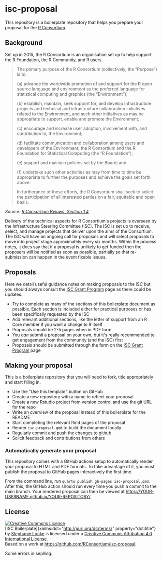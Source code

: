 # isc-proposal

This repository is a boilerplate repository that helps you prepare your proposal for the [R Consortium](https://www.r-consortium.org).

## Background

Set up in 2015, the R Consortium is an organisation set up to help support the R Foundation, the R Community, and R users.

> The primary purpose of the R Consortium (collectively, the “Purpose”) is to:
>
> (a) advance the worldwide promotion of and support for the R open source language and environment as the preferred language for statistical computing and graphics (the “Environment”);
>
> (b) establish, maintain, seek support for, and develop infrastructure projects and technical and infrastructure collaboration initiatives related to the Environment, and such other initiatives as may be appropriate to support, enable and promote the Environment;
>
> (c) encourage and increase user adoption, involvement with, and contribution to, the Environment;
>
> (d) facilitate communication and collaboration among users and developers of the Environment, the R Consortium and the R Foundation for Statistical Computing (the “R Foundation”);
>
> (e) support and maintain policies set by the Board; and
>
> (f) undertake such other activities as may from time to time be appropriate to further the purposes and achieve the goals set forth above.
>
> In furtherance of these efforts, the R Consortium shall seek to solicit the participation of all interested parties on a fair, equitable and open basis.

*Source: [R Consortium Bylaws, Section 1.4](https://r-consortium.org/rc-docs/R-Consortium-Bylaws-7-9-2024.pdf)*

Delivery of the technical aspects for R Consortium's projects is overseen by the Infrastructure Steering Committee (ISC). The ISC is set up to receive, select, and manage projects that deliver upon the aims of the Consortium. The ISC will have an ongoing call for proposals and will select proposals to move into project stage approximately every six months. Within the process notes, it does say that if a proposal is unlikely to get funded then the proposers will be notified as soon as possible, partially so that re-submission can happen in the event fixable issues.

## Proposals

Here we detail useful guidance notes on making proposals to the ISC but you should always consult the [ISC Grant Program](https://r-consortium.org/all-projects/callforproposals.html) page as there could be updates.

-   Try to complete as many of the sections of this boilerplate document as possible. Each section is included either for practical purposes or has been specifically requested by the ISC
-   Add relevant additional sections, like the letter of support from an R Core member if you want a change to R itself
-   Proposals should be 2-5 pages when in PDF form
-   You *can* submit a proposal on your own, but it's really recommended to get engagement from the community (and the ISC) first
-   Proposals should be submitted through the form on the [ISC Grant Program](https://r-consortium.org/all-projects/callforproposals.html) page

## Making your proposal

This is a boilerplate repository that you will need to fork, title appropriately and start filling in.

-   Use the "Use this template" button on GitHub
-   Create a new repository with a name to reflect your proposal
-   Create a new Rstudio project from version control and use the git URL for the repo
-   Write an overview of the proposal instead of this boilerplate for the README
-   Start completing the relevant Rmd pages of the proposal
-   Render `isc-proposal.qmd` to build the document locally
-   Regularly commit and push the changes to github
-   Solicit feedback and contributions from others

### Automatically generate your proposal

This repository comes with a GitHub actions setup to automatically render your proposal to HTML and PDF formats. To take advantage of it, you must publish the proposal to GitHub pages interactively the first time.

From the command line, run `quarto publish gh-pages isc-proposal.qmd`. After this, the GitHub action should run every time you push a commit to the main branch. Your rendered proposal can then be viewed at https://YOUR-USERNAME.github.io/YOUR-REPOSITORY/

## License

<a rel="license" href="http://creativecommons.org/licenses/by/4.0/"><img src="https://i.creativecommons.org/l/by/4.0/88x31.png" alt="Creative Commons Licence" style="border-width:0"/></a><br />[ISC Boilerplate]{xmlns:dct="http://purl.org/dc/terms/" property="dct:title"} by <a xmlns:cc="http://creativecommons.org/ns#" href="https://github.com/stephlocke" property="cc:attributionName" rel="cc:attributionURL">Stephanie Locke</a> is licensed under a <a rel="license" href="http://creativecommons.org/licenses/by/4.0/">Creative Commons Attribution 4.0 International License</a>.<br />Based on a work at <a xmlns:dct="http://purl.org/dc/terms/" href="https://github.com/RConsortium/isc-proposal" rel="dct:source">https://github.com/RConsortium/isc-proposal</a>.


Some errors in seplling.